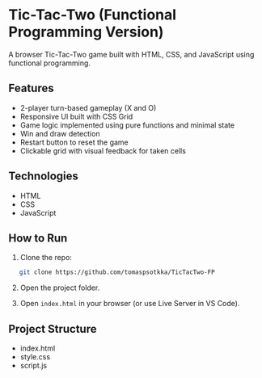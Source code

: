 # Tic-Tac-Two (Functional Programming Version)

A browser Tic-Tac-Two game built with HTML, CSS, and JavaScript using functional programming.

## Features

- 2-player turn-based gameplay (X and O)
- Responsive UI built with CSS Grid
- Game logic implemented using pure functions and minimal state
- Win and draw detection
- Restart button to reset the game
- Clickable grid with visual feedback for taken cells

## Technologies

- HTML
- CSS
- JavaScript

## How to Run

1. Clone the repo:
```bash
   git clone https://github.com/tomaspsotkka/TicTacTwo-FP
```
2. Open the project folder.

3. Open `index.html` in your browser (or use Live Server in VS Code).

## Project Structure

- index.html  
- style.css  
- script.js
